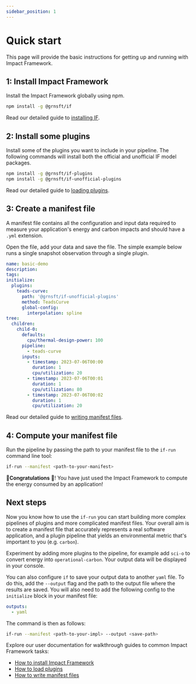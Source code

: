 ```yaml
---
sidebar_position: 1
---
```


# Quick start

This page will provide the basic instructions for getting up and running with Impact Framework.

## 1: Install Impact Framework

Install the Impact Framework globally using npm.

```sh
npm install -g @grnsft/if
```

Read our detailed guide to [installing IF](./how-to-install-if.md).

## 2: Install some plugins

Install some of the plugins you want to include in your pipeline. The following commands will install both the official and unofficial IF model packages.

```sh
npm install -g @grnsft/if-plugins
npm install -g @grnsft/if-unofficial-plugins
```

Read our detailed guide to [loading plugins](./how-to-import-plugins.md).

## 3: Create a manifest file

A manifest file contains all the configuration and input data required to measure your application's energy and carbon impacts and should have a `.yml` extension. 

Open the file, add your data and save the file. The simple example below runs a single snapshot observation through a single plugin.

```yaml
name: basic-demo
description:
tags:
initialize:
  plugins:
    teads-curve: 
      path: '@grnsft/if-unofficial-plugins'
      method: TeadsCurve
      global-config:
        interpolation: spline
tree:
  children:
    child-0:
      defaults:
        cpu/thermal-design-power: 100
      pipeline:
        - teads-curve
      inputs:
        - timestamp: 2023-07-06T00:00
          duration: 1
          cpu/utilization: 20
        - timestamp: 2023-07-06T00:01
          duration: 1
          cpu/utilization: 80
        - timestamp: 2023-07-06T00:02
          duration: 1
          cpu/utilization: 20
```

Read our detailed guide to [writing manifest files](./how-to-write-manifests.md).

## 4: Compute your manifest file

Run the pipeline by passing the path to your manifest file to the `if-run` command line tool:

```sh
if-run --manifest <path-to-your-manifest>
```

:tada:**Congratulations** :tada:! You have just used the Impact Framework to compute the energy consumed by an application! 

## Next steps

Now you know how to use the `if-run` you can start building more complex pipelines of plugins and more complicated manifest files. Your overall aim is to create a manifest file that accurately represents a real software application, and a plugin pipeline that yields an environmental metric that's important to you (e.g. `carbon`).

Experiment by adding more plugins to the pipeline, for example add `sci-o` to convert energy into `operational-carbon`. Your output data will be displayed in your console. 

You can also configure `if` to save your output data to another `yaml` file. To do this, add the `--output` flag and the path to the output file where the results are saved. You will also need to add the following config to the `initialize` block in your manifest file:

```yaml
outputs:
  - yaml
```

The command is then as follows:

```sh
if-run --manifest <path-to-your-impl> --output <save-path>
```

Explore our user documentation for walkthrough guides to common Impact Framework tasks:

- [How to install Impact Framework](./how-to-install-if.md)
- [How to load plugins](./how-to-import-plugins.md)
- [How to write manifest files](./how-to-write-manifests.md)
